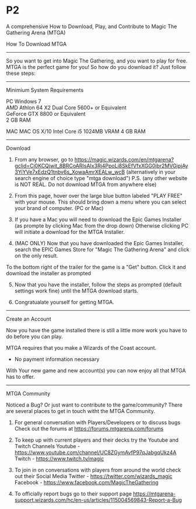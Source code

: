 # P2
A comprehensive How to Download, Play, and Contribute to Magic The Gathering Arena (MTGA)


How To Download MTGA
______________________________________

So you want to get into Magic The Gathering, and you want to play for free.  
MTGA is the perfect game for you!  So how do you download it? Just follow these steps:

*****************************************
Minimium System Requirements

PC 
Windows 7                                         
AMD Athlon 64 X2 Dual Core 5600+ or Equivalent    
GeForce GTX 8800 or Equivalent                 
2 GB RAM       

MAC
MAC OS X/10
Intel Core i5
1024MB VRAM
4 GB RAM
**************************
Download

1) From any browser, go to 
https://magic.wizards.com/en/mtgarena?gclid=Cj0KCQjwit_8BRCoARIsAIx3Rj4PpoLi8SkEfVfxXGG0jbr2MVGipjAy3YiYVe7xEdzQ1tnbv6s_XowaAmrXEALw_wcB 
(alternatively in your search engine of choice type "mtga download")
P.S. (any other website is NOT REAL. Do not download MTGA from anywhere else)

2) From this page, hover over the large blue button labeled "PLAY FREE" with your mouse. 
This should bring down a menu where you can select your brand of computer. (PC or Mac)

3) If you have a Mac you will need to download the Epic Games Installer (as prompte by clicking Mac from the drop down)
Otherwise clicking PC will initiate a download for the MTGA Installer.

4) (MAC ONLY) Now that you have downloaded the Epic Games Installer, search the EPIC Games Store for "Magic The Gathering Arena"
and click on the only result.

To the bottom right of the trailer for the game is a "Get" button. Click it and download the installer as prompted

5) Now that you have the installer, follow the steps as prompted (default settings work fine) until the MTGA download starts.

6) Congratualate yourself for getting MTGA.

*******************************************
Create an Account

Now you have the game installed there is still a little more work you have to do before you can play.

MTGA requires that you make a Wizards of the Coast account.
- No payment information necessary

With Your new game and new account(s) you can now enjoy all that MTGA has to offer.

****************************************
MTGA Community

Noticed a Bug? Or just want to contribute to the game/community?
There are several places to get in touch witht the MTGA Community.

1) For general conversation with Players/Developers or to discuss bugs
Check out the forums at https://forums.mtgarena.com/forums 

2) To keep up with current players and their decks try the Youtube and Twitch Channels
Youtube - https://www.youtube.com/channel/UC8ZGymAvfP97qJabgqUkz4A
Twitch - https://www.twitch.tv/magic

3) To join in on conversations with players from around the world check out their Social Media
Twitter - https://twitter.com/wizards_magic
Facebook - https://www.facebook.com/MagicTheGathering

4) To officially report bugs go to their support page
https://mtgarena-support.wizards.com/hc/en-us/articles/115004569843-Report-a-Bug

